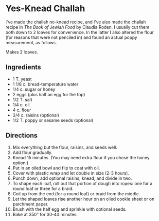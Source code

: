 # Yes-Knead Challah

I've made the challah no-knead recipe, and I've also made the challah recipe in *The Book of Jewish Food* by Claudia Roden.  I usually cut them both down to 2 loaves for convenience.  In the latter I also altered the flour (for reasons that were not penciled in) and found an actual poppy measurement, as follows.

Makes 2 loaves.

## Ingredients

* 1 T. yeast
* 1 1/8 c. bread-temperature water
* 1/4 c. sugar or honey
* 2 eggs (plus half an egg for the top)
* 1/2 T. salt
* 1/4 c. oil
* 4 c. flour
* 3/4 c. raisins (optional)
* 1/2 T. poppy or sesame seeds (optional)

## Directions

1. Mix everything but the flour, raisins, and seeds well.
2. Add flour gradually.
3. Knead 15 minutes.  (You may need extra flour if you chose the honey option.)
4. Put in an oiled bowl and flip to coat with oil.
5. Cover with plastic wrap and let double in size (2-3 hours).
6. Punch down, add optional raisins, knead, and divide in two.
7. To shape each loaf, roll out that portion of dough into ropes:  one for a round loaf or three for a braid.
8. Coil up from the end (for a round loaf) or braid from the middle.
7. Let the shaped loaves rise another hour on an oiled cookie sheet or on parchment paper.
8. Brush with the half egg and sprinkle with optional seeds.
9. Bake at 350° for 30-40 minutes.
